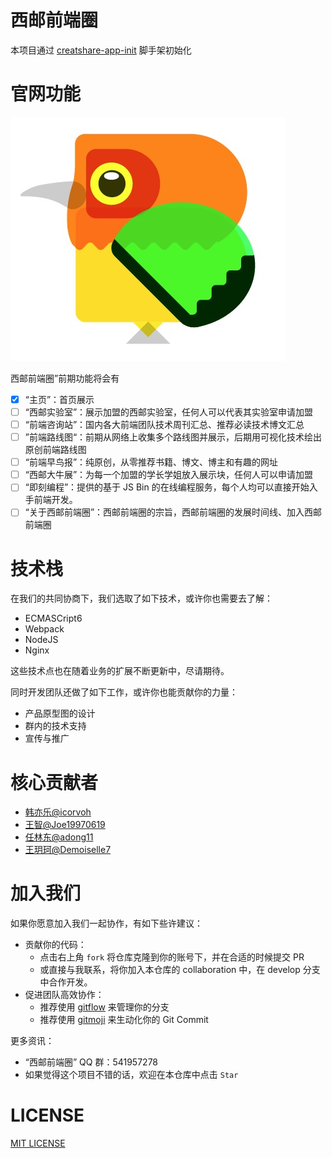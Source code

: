 # 西邮前端圈

本项目通过 [creatshare-app-init](https://github.com/creatshare-demos/creatshare-app-init) 脚手架初始化

# 官网功能

![](./material/earlyBirds.jpg)

西邮前端圈”前期功能将会有

- [X] “主页”：首页展示
- [ ] “西邮实验室”：展示加盟的西邮实验室，任何人可以代表其实验室申请加盟
- [ ] “前端咨询站”：国内各大前端团队技术周刊汇总、推荐必读技术博文汇总
- [ ] ”前端路线图“：前期从网络上收集多个路线图并展示，后期用可视化技术绘出原创前端路线图
- [ ] “前端早鸟报”：纯原创，从零推荐书籍、博文、博主和有趣的网址
- [ ] “西邮大牛展”：为每一个加盟的学长学姐放入展示块，任何人可以申请加盟
- [ ] “即刻编程”：提供的基于 JS Bin 的在线编程服务，每个人均可以直接开始入手前端开发。
- [ ] “关于西邮前端圈”：西邮前端圈的宗旨，西邮前端圈的发展时间线、加入西邮前端圈

# 技术栈

在我们的共同协商下，我们选取了如下技术，或许你也需要去了解：

* ECMASCript6
* Webpack
* NodeJS
* Nginx

这些技术点也在随着业务的扩展不断更新中，尽请期待。

同时开发团队还做了如下工作，或许你也能贡献你的力量：

* 产品原型图的设计
* 群内的技术支持
* 宣传与推广

# 核心贡献者

* [韩亦乐@icorvoh](https://github.com/icorvoh)
* [王智@Joe19970619](https://github.com/Joe19970619)
* [任林东@adong11](https://github.com/adong11)
* [王玥珂@Demoiselle7](https://github.com/Demoiselle7)

# 加入我们

如果你愿意加入我们一起协作，有如下些许建议：

* 贡献你的代码：
  * 点击右上角 ```fork``` 将仓库克隆到你的账号下，并在合适的时候提交 PR
  * 或直接与我联系，将你加入本仓库的 collaboration 中，在 develop 分支中合作开发。
* 促进团队高效协作：
  * 推荐使用 [gitflow](http://danielkummer.github.io/git-flow-cheatsheet/) 来管理你的分支
  * 推荐使用 [gitmoji](https://gitmoji.carloscuesta.me/) 来生动化你的 Git Commit

更多资讯：

* “西邮前端圈” QQ 群：541957278
* 如果觉得这个项目不错的话，欢迎在本仓库中点击 ```Star```

# LICENSE

[MIT LICENSE](./LICENSE)